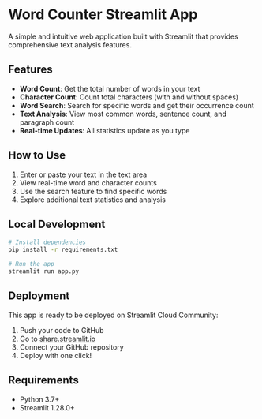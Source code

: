# Word Counter Streamlit App

A simple and intuitive web application built with Streamlit that provides comprehensive text analysis features.

## Features

- **Word Count**: Get the total number of words in your text
- **Character Count**: Count total characters (with and without spaces)
- **Word Search**: Search for specific words and get their occurrence count
- **Text Analysis**: View most common words, sentence count, and paragraph count
- **Real-time Updates**: All statistics update as you type

## How to Use

1. Enter or paste your text in the text area
2. View real-time word and character counts
3. Use the search feature to find specific words
4. Explore additional text statistics and analysis

## Local Development

```bash
# Install dependencies
pip install -r requirements.txt

# Run the app
streamlit run app.py
```

## Deployment

This app is ready to be deployed on Streamlit Cloud Community:

1. Push your code to GitHub
2. Go to [share.streamlit.io](https://share.streamlit.io)
3. Connect your GitHub repository
4. Deploy with one click!

## Requirements

- Python 3.7+
- Streamlit 1.28.0+